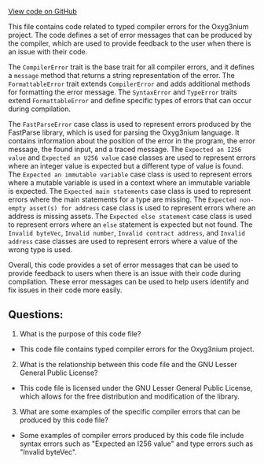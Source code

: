 [View code on GitHub](https://github.com/oxyg3nium/oxyg3nium/ralph/src/main/scala/org/oxyg3nium/ralph/error/CompilerError.scala)

This file contains code related to typed compiler errors for the Oxyg3nium project. The code defines a set of error messages that can be produced by the compiler, which are used to provide feedback to the user when there is an issue with their code. 

The `CompilerError` trait is the base trait for all compiler errors, and it defines a `message` method that returns a string representation of the error. The `FormattableError` trait extends `CompilerError` and adds additional methods for formatting the error message. The `SyntaxError` and `TypeError` traits extend `FormattableError` and define specific types of errors that can occur during compilation. 

The `FastParseError` case class is used to represent errors produced by the FastParse library, which is used for parsing the Oxyg3nium language. It contains information about the position of the error in the program, the error message, the found input, and a traced message. The `Expected an I256 value` and `Expected an U256 value` case classes are used to represent errors where an integer value is expected but a different type of value is found. The `Expected an immutable variable` case class is used to represent errors where a mutable variable is used in a context where an immutable variable is expected. The `Expected main statements` case class is used to represent errors where the main statements for a type are missing. The `Expected non-empty asset(s) for address` case class is used to represent errors where an address is missing assets. The `Expected else statement` case class is used to represent errors where an `else` statement is expected but not found. The `Invalid byteVec`, `Invalid number`, `Invalid contract address`, and `Invalid address` case classes are used to represent errors where a value of the wrong type is used. 

Overall, this code provides a set of error messages that can be used to provide feedback to users when there is an issue with their code during compilation. These error messages can be used to help users identify and fix issues in their code more easily.
## Questions: 
 1. What is the purpose of this code file?
- This code file contains typed compiler errors for the Oxyg3nium project.

2. What is the relationship between this code file and the GNU Lesser General Public License?
- This code file is licensed under the GNU Lesser General Public License, which allows for the free distribution and modification of the library.

3. What are some examples of the specific compiler errors that can be produced by this code file?
- Some examples of compiler errors produced by this code file include syntax errors such as "Expected an I256 value" and type errors such as "Invalid byteVec".